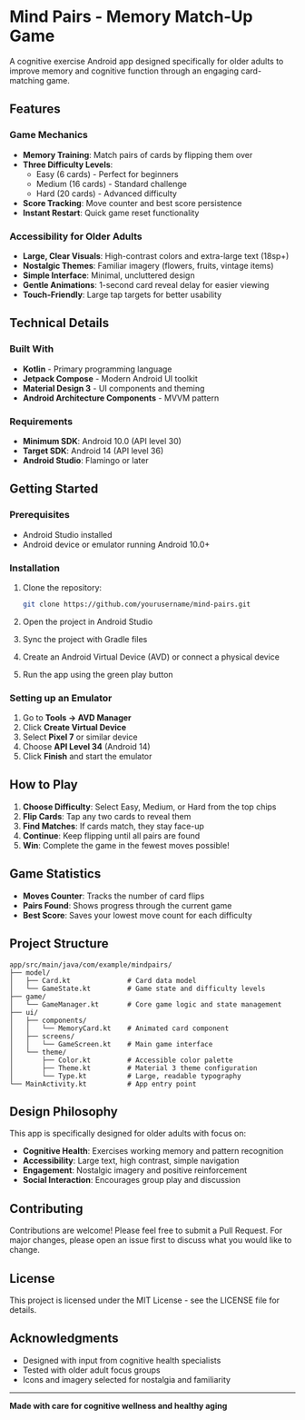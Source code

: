 # Mind Pairs - Memory Match-Up Game

A cognitive exercise Android app designed specifically for older adults to improve memory and cognitive function through an engaging card-matching game.

## Features

### Game Mechanics
- **Memory Training**: Match pairs of cards by flipping them over
- **Three Difficulty Levels**: 
  - Easy (6 cards) - Perfect for beginners
  - Medium (16 cards) - Standard challenge
  - Hard (20 cards) - Advanced difficulty
- **Score Tracking**: Move counter and best score persistence
- **Instant Restart**: Quick game reset functionality

### Accessibility for Older Adults
- **Large, Clear Visuals**: High-contrast colors and extra-large text (18sp+)
- **Nostalgic Themes**: Familiar imagery (flowers, fruits, vintage items)
- **Simple Interface**: Minimal, uncluttered design
- **Gentle Animations**: 1-second card reveal delay for easier viewing
- **Touch-Friendly**: Large tap targets for better usability

## Technical Details

### Built With
- **Kotlin** - Primary programming language
- **Jetpack Compose** - Modern Android UI toolkit
- **Material Design 3** - UI components and theming
- **Android Architecture Components** - MVVM pattern

### Requirements
- **Minimum SDK**: Android 10.0 (API level 30)
- **Target SDK**: Android 14 (API level 36)
- **Android Studio**: Flamingo or later

## Getting Started

### Prerequisites
- Android Studio installed
- Android device or emulator running Android 10.0+

### Installation
1. Clone the repository:
   ```bash
   git clone https://github.com/yourusername/mind-pairs.git
   ```

2. Open the project in Android Studio

3. Sync the project with Gradle files

4. Create an Android Virtual Device (AVD) or connect a physical device

5. Run the app using the green play button

### Setting up an Emulator
1. Go to **Tools → AVD Manager**
2. Click **Create Virtual Device**
3. Select **Pixel 7** or similar device
4. Choose **API Level 34** (Android 14)
5. Click **Finish** and start the emulator

## How to Play

1. **Choose Difficulty**: Select Easy, Medium, or Hard from the top chips
2. **Flip Cards**: Tap any two cards to reveal them
3. **Find Matches**: If cards match, they stay face-up
4. **Continue**: Keep flipping until all pairs are found
5. **Win**: Complete the game in the fewest moves possible!

## Game Statistics

- **Moves Counter**: Tracks the number of card flips
- **Pairs Found**: Shows progress through the current game
- **Best Score**: Saves your lowest move count for each difficulty

## Project Structure

```
app/src/main/java/com/example/mindpairs/
├── model/
│   ├── Card.kt              # Card data model
│   └── GameState.kt         # Game state and difficulty levels
├── game/
│   └── GameManager.kt       # Core game logic and state management
├── ui/
│   ├── components/
│   │   └── MemoryCard.kt    # Animated card component
│   ├── screens/
│   │   └── GameScreen.kt    # Main game interface
│   └── theme/
│       ├── Color.kt         # Accessible color palette
│       ├── Theme.kt         # Material 3 theme configuration
│       └── Type.kt          # Large, readable typography
└── MainActivity.kt          # App entry point
```

## Design Philosophy

This app is specifically designed for older adults with focus on:
- **Cognitive Health**: Exercises working memory and pattern recognition
- **Accessibility**: Large text, high contrast, simple navigation
- **Engagement**: Nostalgic imagery and positive reinforcement
- **Social Interaction**: Encourages group play and discussion

## Contributing

Contributions are welcome! Please feel free to submit a Pull Request. For major changes, please open an issue first to discuss what you would like to change.

## License

This project is licensed under the MIT License - see the LICENSE file for details.

## Acknowledgments

- Designed with input from cognitive health specialists
- Tested with older adult focus groups
- Icons and imagery selected for nostalgia and familiarity

---

**Made with care for cognitive wellness and healthy aging**
